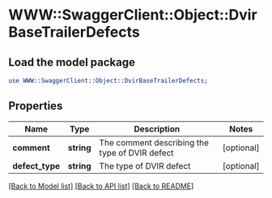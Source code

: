 # WWW::SwaggerClient::Object::DvirBaseTrailerDefects

## Load the model package
```perl
use WWW::SwaggerClient::Object::DvirBaseTrailerDefects;
```

## Properties
Name | Type | Description | Notes
------------ | ------------- | ------------- | -------------
**comment** | **string** | The comment describing the type of DVIR defect | [optional] 
**defect_type** | **string** | The type of DVIR defect | [optional] 

[[Back to Model list]](../README.md#documentation-for-models) [[Back to API list]](../README.md#documentation-for-api-endpoints) [[Back to README]](../README.md)


